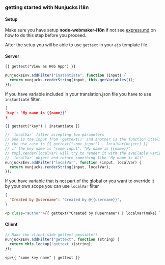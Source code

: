 ### getting started with Nunjucks i18n

#### Setup

Make sure you have setup **node-webmaker-i18n** if not see [express.md](./express.md) on how to do this step before you proceed.

After the setup you will be able to use `gettext` in your `ejs` template file.

#### Server

``` html
{{ gettext("View as Web App") }}
```

``` javascript
nunjucksEnv.addFilter("instantiate", function (input) {
  return nunjucks.renderString(input, this.getVariables());
});
```

If you have variable included in your translation.json file you have to use `instantiate` filter.

``` json
{
'key': 'My name is {{name}}'
}
```

```
{{ gettext("key") | instantiate }}
```


``` javascript
// `localVar` filter accepting two parameters
// one is the input from 'gettext()' and another is the function itself
// the use case is {{ gettext("some input") | localVar(object) }}
// if the key name is "some input": "My name is {{name}}"
// tmpl.render(localVar) will try to render it with the available variable from the
// `localVar` object and return something like `My name is Ali`
nunjucksEnv.addFilter("localVar", function (input, localVar) {
  return nunjucks.renderString(input, localVar);
});
```

If you have variable that is not part of the global or you want to override it by your own scope you can use `localVar` filter

``` json
{
  "Created by @username": "Created by @{{username}}",
}
```


``` html
<p class="author">{{ gettext("Created by @username") | localVar(make) }}</a>
```

#### Client

``` javascript
// Make the client-side gettext possible!!
nunjucksEnv.addFilter("gettext", function (string) {
  return this.lookup('gettext')(string);
});
```

```
<p>{{ "some key name" | gettext }}
```
